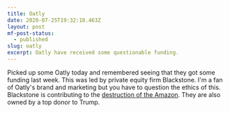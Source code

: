 ```yaml
---
title: Oatly
date: 2020-07-25T19:32:18.463Z
layout: post
mf-post-status:
  - published
slug: oatly
excerpt: Oatly have received some questionable funding.
---
```

Picked up some Oatly today and remembered seeing that they got some funding last week. This was led by private equity firm Blackstone. I&#39;m a fan of Oatly&#39;s brand and marketing but you have to question the ethics of this. Blackstone is contributing to the [destruction of the Amazon](https://theintercept.com/2019/08/27/amazon-rainforest-fire-blackstone/). They are also owned by a top donor to Trump.
